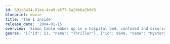 ```yaml
---
id: 691c8434-01ea-4ca9-a577-5a20b6a2b6d3
blueprint: movie
title: 'The I Inside'
release_date: '2004-01-15'
overview: 'Simon Cable wakes up in a hospital bed, confused and disoriented. He soon discovers from doctors that he has amnesia and is unable to remember the last two years of his life. Cable investigates what has happened to him and slowly pieces together his enigmatic past.'
genres: '[{"id": 53, "name": "Thriller"}, {"id": 9648, "name": "Mystery"}, {"id": 878, "name": "Science Fiction"}]'
---
```

